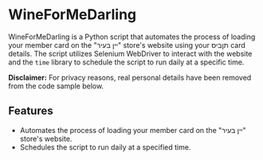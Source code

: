 # WineForMeDarling

WineForMeDarling is a Python script that automates the process of loading your member card on the "יין בעיר" store's website using your תןביס card details. The script utilizes Selenium WebDriver to interact with the website and the `time` library to schedule the script to run daily at a specific time.

**Disclaimer:** For privacy reasons, real personal details have been removed from the code sample below.

## Features

- Automates the process of loading your member card on the "יין בעיר" store's website.
- Schedules the script to run daily at a specified time.
